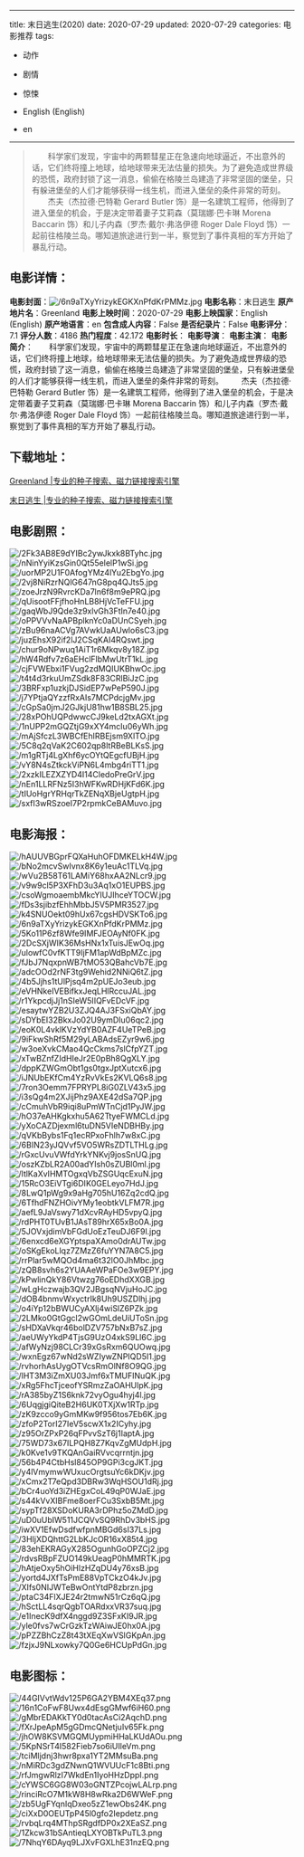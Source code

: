 
---
title: 末日逃生(2020)
date: 2020-07-29
updated: 2020-07-29
categories: 电影推荐
tags:
- 动作
- 剧情
- 惊悚

- English (English)
- en
---


> 　　科学家们发现，宇宙中的两颗彗星正在急速向地球逼近，不出意外的话，它们终将撞上地球，给地球带来无法估量的损失。为了避免造成世界级的恐慌，政府封锁了这一消息，偷偷在格陵兰岛建造了非常坚固的堡垒，只有躲进堡垒的人们才能够获得一线生机，而进入堡垒的条件非常的苛刻。 　　杰夫（杰拉德·巴特勒 Gerard Butler 饰）是一名建筑工程师，他得到了进入堡垒的机会，于是决定带着妻子艾莉森（莫瑞娜·巴卡琳 Morena Baccarin 饰）和儿子内森（罗杰·戴尔·弗洛伊德 Roger Dale Floyd 饰）一起前往格陵兰岛。哪知道旅途进行到一半，察觉到了事件真相的军方开始了暴乱行动。

## **电影详情**：

**电影封面**：<img src="https://image.tmdb.org/t/p/w200/6n9aTXyYrizykEGKXnPfdKrPMMz.jpg" alt="/6n9aTXyYrizykEGKXnPfdKrPMMz.jpg" title="/6n9aTXyYrizykEGKXnPfdKrPMMz.jpg">
**电影名称**：末日逃生
**原产地片名**：Greenland
**电影上映时间**：2020-07-29
**电影上映国家**：English (English)
**原产地语言**：en
**包含成人内容**：False
**是否纪录片**：False
**电影评分**：7.1
**评分人数**：4186
**热门程度**：42.172
**电影时长**：
**电影导演**：
**电影主演**：
**电影简介**：　　科学家们发现，宇宙中的两颗彗星正在急速向地球逼近，不出意外的话，它们终将撞上地球，给地球带来无法估量的损失。为了避免造成世界级的恐慌，政府封锁了这一消息，偷偷在格陵兰岛建造了非常坚固的堡垒，只有躲进堡垒的人们才能够获得一线生机，而进入堡垒的条件非常的苛刻。 　　杰夫（杰拉德·巴特勒 Gerard Butler 饰）是一名建筑工程师，他得到了进入堡垒的机会，于是决定带着妻子艾莉森（莫瑞娜·巴卡琳 Morena Baccarin 饰）和儿子内森（罗杰·戴尔·弗洛伊德 Roger Dale Floyd 饰）一起前往格陵兰岛。哪知道旅途进行到一半，察觉到了事件真相的军方开始了暴乱行动。

## **下载地址**：
[Greenland |专业的种子搜索、磁力链接搜索引擎](https://movie.amd794.com:2083/?search=Greenland&ordering=&mode=match_phrase&page_size=10&page=1)

[末日逃生 |专业的种子搜索、磁力链接搜索引擎](https://movie.amd794.com:2083/?search=%E6%9C%AB%E6%97%A5%E9%80%83%E7%94%9F&ordering=&mode=match_phrase&page_size=10&page=1)
 

## **电影剧照**：
<img src="https://image.tmdb.org/t/p/original/2Fk3AB8E9dYIBc2ywJkxk8BTyhc.jpg" alt="/2Fk3AB8E9dYIBc2ywJkxk8BTyhc.jpg" title="/2Fk3AB8E9dYIBc2ywJkxk8BTyhc.jpg"><img src="https://image.tmdb.org/t/p/original/nNinYyiKzsGin0Qt55elelP1wSi.jpg" alt="/nNinYyiKzsGin0Qt55elelP1wSi.jpg" title="/nNinYyiKzsGin0Qt55elelP1wSi.jpg"><img src="https://image.tmdb.org/t/p/original/uorMP2U1F0AfogYMz4lYu2EbgYo.jpg" alt="/uorMP2U1F0AfogYMz4lYu2EbgYo.jpg" title="/uorMP2U1F0AfogYMz4lYu2EbgYo.jpg"><img src="https://image.tmdb.org/t/p/original/2vj8NiRzrNQlG647nG8pq4QJts5.jpg" alt="/2vj8NiRzrNQlG647nG8pq4QJts5.jpg" title="/2vj8NiRzrNQlG647nG8pq4QJts5.jpg"><img src="https://image.tmdb.org/t/p/original/zoeJrzN9RvrcKDa7ln6f8m9ePRQ.jpg" alt="/zoeJrzN9RvrcKDa7ln6f8m9ePRQ.jpg" title="/zoeJrzN9RvrcKDa7ln6f8m9ePRQ.jpg"><img src="https://image.tmdb.org/t/p/original/qUisootFFjfhoHnLB8HjVcTeFFU.jpg" alt="/qUisootFFjfhoHnLB8HjVcTeFFU.jpg" title="/qUisootFFjfhoHnLB8HjVcTeFFU.jpg"><img src="https://image.tmdb.org/t/p/original/gaqWbJ9Qde3z9xlvGh3FtIn7e40.jpg" alt="/gaqWbJ9Qde3z9xlvGh3FtIn7e40.jpg" title="/gaqWbJ9Qde3z9xlvGh3FtIn7e40.jpg"><img src="https://image.tmdb.org/t/p/original/oPPVVvNaAPBplknYc0aDUnCSyeh.jpg" alt="/oPPVVvNaAPBplknYc0aDUnCSyeh.jpg" title="/oPPVVvNaAPBplknYc0aDUnCSyeh.jpg"><img src="https://image.tmdb.org/t/p/original/zBu96naACVg7AVwkUaAUwlo6sC3.jpg" alt="/zBu96naACVg7AVwkUaAUwlo6sC3.jpg" title="/zBu96naACVg7AVwkUaAUwlo6sC3.jpg"><img src="https://image.tmdb.org/t/p/original/juzEhsX92if2lJ2CSqKAI4RQswt.jpg" alt="/juzEhsX92if2lJ2CSqKAI4RQswt.jpg" title="/juzEhsX92if2lJ2CSqKAI4RQswt.jpg"><img src="https://image.tmdb.org/t/p/original/chur9oNPwuq1AiT1r6Mkqv8y18Z.jpg" alt="/chur9oNPwuq1AiT1r6Mkqv8y18Z.jpg" title="/chur9oNPwuq1AiT1r6Mkqv8y18Z.jpg"><img src="https://image.tmdb.org/t/p/original/hW4Rdfv7z6aEHclFlbMwUtrT1kL.jpg" alt="/hW4Rdfv7z6aEHclFlbMwUtrT1kL.jpg" title="/hW4Rdfv7z6aEHclFlbMwUtrT1kL.jpg"><img src="https://image.tmdb.org/t/p/original/cjFVWEbxi1FVug2zdMQIUKBhwOc.jpg" alt="/cjFVWEbxi1FVug2zdMQIUKBhwOc.jpg" title="/cjFVWEbxi1FVug2zdMQIUKBhwOc.jpg"><img src="https://image.tmdb.org/t/p/original/t4t4d3rkuUmZSdk8F83CRlBiJzC.jpg" alt="/t4t4d3rkuUmZSdk8F83CRlBiJzC.jpg" title="/t4t4d3rkuUmZSdk8F83CRlBiJzC.jpg"><img src="https://image.tmdb.org/t/p/original/3BRFxp1uzkjDJSidEP7wPeP590J.jpg" alt="/3BRFxp1uzkjDJSidEP7wPeP590J.jpg" title="/3BRFxp1uzkjDJSidEP7wPeP590J.jpg"><img src="https://image.tmdb.org/t/p/original/j7YPtjaQYzzfRxAIs7MCPdcjgMv.jpg" alt="/j7YPtjaQYzzfRxAIs7MCPdcjgMv.jpg" title="/j7YPtjaQYzzfRxAIs7MCPdcjgMv.jpg"><img src="https://image.tmdb.org/t/p/original/cGpSa0jmJ2GJkjU81hw1B8SBL25.jpg" alt="/cGpSa0jmJ2GJkjU81hw1B8SBL25.jpg" title="/cGpSa0jmJ2GJkjU81hw1B8SBL25.jpg"><img src="https://image.tmdb.org/t/p/original/28xPOhUQPdwwcCJ9keLd2txAGXt.jpg" alt="/28xPOhUQPdwwcCJ9keLd2txAGXt.jpg" title="/28xPOhUQPdwwcCJ9keLd2txAGXt.jpg"><img src="https://image.tmdb.org/t/p/original/1nUPP2mGQZtjG9xXY4mcIu06yWh.jpg" alt="/1nUPP2mGQZtjG9xXY4mcIu06yWh.jpg" title="/1nUPP2mGQZtjG9xXY4mcIu06yWh.jpg"><img src="https://image.tmdb.org/t/p/original/mAjSfczL3WBCfEhIRBEjsm9XlTO.jpg" alt="/mAjSfczL3WBCfEhIRBEjsm9XlTO.jpg" title="/mAjSfczL3WBCfEhIRBEjsm9XlTO.jpg"><img src="https://image.tmdb.org/t/p/original/5C8q2qVaK2C602qp8ltRBeBLKsS.jpg" alt="/5C8q2qVaK2C602qp8ltRBeBLKsS.jpg" title="/5C8q2qVaK2C602qp8ltRBeBLKsS.jpg"><img src="https://image.tmdb.org/t/p/original/m1gRTj4LgXhf6ycOYtQEgcfUBjH.jpg" alt="/m1gRTj4LgXhf6ycOYtQEgcfUBjH.jpg" title="/m1gRTj4LgXhf6ycOYtQEgcfUBjH.jpg"><img src="https://image.tmdb.org/t/p/original/vY8N4sZtkckViPN6L4mbg4riTT1.jpg" alt="/vY8N4sZtkckViPN6L4mbg4riTT1.jpg" title="/vY8N4sZtkckViPN6L4mbg4riTT1.jpg"><img src="https://image.tmdb.org/t/p/original/2xzkILEZXZYD4I14CledoPreGrV.jpg" alt="/2xzkILEZXZYD4I14CledoPreGrV.jpg" title="/2xzkILEZXZYD4I14CledoPreGrV.jpg"><img src="https://image.tmdb.org/t/p/original/nEn1LLRFNz5I3hWFKwRDHjKFd6K.jpg" alt="/nEn1LLRFNz5I3hWFKwRDHjKFd6K.jpg" title="/nEn1LLRFNz5I3hWFKwRDHjKFd6K.jpg"><img src="https://image.tmdb.org/t/p/original/tIUoHgrYRHqrTkZENqXBjeUgtpH.jpg" alt="/tIUoHgrYRHqrTkZENqXBjeUgtpH.jpg" title="/tIUoHgrYRHqrTkZENqXBjeUgtpH.jpg"><img src="https://image.tmdb.org/t/p/original/sxfI3wRSzoeI7P2rpmkCeBAMuvo.jpg" alt="/sxfI3wRSzoeI7P2rpmkCeBAMuvo.jpg" title="/sxfI3wRSzoeI7P2rpmkCeBAMuvo.jpg">

## **电影海报**：
<img src="https://image.tmdb.org/t/p/original/hAUUVBGprFQXaHuhOFDMKELkH4W.jpg" alt="/hAUUVBGprFQXaHuhOFDMKELkH4W.jpg" title="/hAUUVBGprFQXaHuhOFDMKELkH4W.jpg"><img src="https://image.tmdb.org/t/p/original/bNo2mcvSwIvnx8K6y1euAc1TLVq.jpg" alt="/bNo2mcvSwIvnx8K6y1euAc1TLVq.jpg" title="/bNo2mcvSwIvnx8K6y1euAc1TLVq.jpg"><img src="https://image.tmdb.org/t/p/original/wVu2B58T61LAMiY68hxAA2NLcr9.jpg" alt="/wVu2B58T61LAMiY68hxAA2NLcr9.jpg" title="/wVu2B58T61LAMiY68hxAA2NLcr9.jpg"><img src="https://image.tmdb.org/t/p/original/v9w9cl5P3XFhD3u3Aq1xO1EUPBS.jpg" alt="/v9w9cl5P3XFhD3u3Aq1xO1EUPBS.jpg" title="/v9w9cl5P3XFhD3u3Aq1xO1EUPBS.jpg"><img src="https://image.tmdb.org/t/p/original/csoWgmoaembMkcYIUJIhceYTOCW.jpg" alt="/csoWgmoaembMkcYIUJIhceYTOCW.jpg" title="/csoWgmoaembMkcYIUJIhceYTOCW.jpg"><img src="https://image.tmdb.org/t/p/original/fDs3sjibzfEhhMbbJ5V5PMR3527.jpg" alt="/fDs3sjibzfEhhMbbJ5V5PMR3527.jpg" title="/fDs3sjibzfEhhMbbJ5V5PMR3527.jpg"><img src="https://image.tmdb.org/t/p/original/k4SNUOekt09hUx67cgsHDVSKTo6.jpg" alt="/k4SNUOekt09hUx67cgsHDVSKTo6.jpg" title="/k4SNUOekt09hUx67cgsHDVSKTo6.jpg"><img src="https://image.tmdb.org/t/p/original/6n9aTXyYrizykEGKXnPfdKrPMMz.jpg" alt="/6n9aTXyYrizykEGKXnPfdKrPMMz.jpg" title="/6n9aTXyYrizykEGKXnPfdKrPMMz.jpg"><img src="https://image.tmdb.org/t/p/original/5Ko11P6zf8Wfe9IMFJEOAyNf0FK.jpg" alt="/5Ko11P6zf8Wfe9IMFJEOAyNf0FK.jpg" title="/5Ko11P6zf8Wfe9IMFJEOAyNf0FK.jpg"><img src="https://image.tmdb.org/t/p/original/2DcSXjWIK36MsHNx1xTuisJEwOq.jpg" alt="/2DcSXjWIK36MsHNx1xTuisJEwOq.jpg" title="/2DcSXjWIK36MsHNx1xTuisJEwOq.jpg"><img src="https://image.tmdb.org/t/p/original/ulowfC0vfKTT9IjFM1apWdBpMZc.jpg" alt="/ulowfC0vfKTT9IjFM1apWdBpMZc.jpg" title="/ulowfC0vfKTT9IjFM1apWdBpMZc.jpg"><img src="https://image.tmdb.org/t/p/original/fJbJ7NqxpnWB7tMO53QBahcVb7E.jpg" alt="/fJbJ7NqxpnWB7tMO53QBahcVb7E.jpg" title="/fJbJ7NqxpnWB7tMO53QBahcVb7E.jpg"><img src="https://image.tmdb.org/t/p/original/adcOOd2rNF3tg9Wehid2NNiQ6tZ.jpg" alt="/adcOOd2rNF3tg9Wehid2NNiQ6tZ.jpg" title="/adcOOd2rNF3tg9Wehid2NNiQ6tZ.jpg"><img src="https://image.tmdb.org/t/p/original/4b5Jjhs1tUlPjsq4m2pUEJo3eub.jpg" alt="/4b5Jjhs1tUlPjsq4m2pUEJo3eub.jpg" title="/4b5Jjhs1tUlPjsq4m2pUEJo3eub.jpg"><img src="https://image.tmdb.org/t/p/original/eVHNkeIVEBifkxJeqLHlRccuJAL.jpg" alt="/eVHNkeIVEBifkxJeqLHlRccuJAL.jpg" title="/eVHNkeIVEBifkxJeqLHlRccuJAL.jpg"><img src="https://image.tmdb.org/t/p/original/r1YkpcdjJj1nSIeW5IIQFvEDcVF.jpg" alt="/r1YkpcdjJj1nSIeW5IIQFvEDcVF.jpg" title="/r1YkpcdjJj1nSIeW5IIQFvEDcVF.jpg"><img src="https://image.tmdb.org/t/p/original/esaytwYZB2U3ZJQ4AJ3FSxiQbAY.jpg" alt="/esaytwYZB2U3ZJQ4AJ3FSxiQbAY.jpg" title="/esaytwYZB2U3ZJQ4AJ3FSxiQbAY.jpg"><img src="https://image.tmdb.org/t/p/original/sDYbEI32BkxJo02U9ymDIu06qc2.jpg" alt="/sDYbEI32BkxJo02U9ymDIu06qc2.jpg" title="/sDYbEI32BkxJo02U9ymDIu06qc2.jpg"><img src="https://image.tmdb.org/t/p/original/eoK0L4vklKVzYdYB0AZF4UeTPeB.jpg" alt="/eoK0L4vklKVzYdYB0AZF4UeTPeB.jpg" title="/eoK0L4vklKVzYdYB0AZF4UeTPeB.jpg"><img src="https://image.tmdb.org/t/p/original/9iFkwShRf5M29yLABAdsEZyr9w6.jpg" alt="/9iFkwShRf5M29yLABAdsEZyr9w6.jpg" title="/9iFkwShRf5M29yLABAdsEZyr9w6.jpg"><img src="https://image.tmdb.org/t/p/original/w3oeXvkCMao4QcCkms7slCfpYZT.jpg" alt="/w3oeXvkCMao4QcCkms7slCfpYZT.jpg" title="/w3oeXvkCMao4QcCkms7slCfpYZT.jpg"><img src="https://image.tmdb.org/t/p/original/xTwBZnfZIdHIeJr2E0pBh8QgXLY.jpg" alt="/xTwBZnfZIdHIeJr2E0pBh8QgXLY.jpg" title="/xTwBZnfZIdHIeJr2E0pBh8QgXLY.jpg"><img src="https://image.tmdb.org/t/p/original/dppKZWGmObt1gs0tgxJptXutcx6.jpg" alt="/dppKZWGmObt1gs0tgxJptXutcx6.jpg" title="/dppKZWGmObt1gs0tgxJptXutcx6.jpg"><img src="https://image.tmdb.org/t/p/original/iJNUbEKfCm4YzRvVkEs2KVLQ6s8.jpg" alt="/iJNUbEKfCm4YzRvVkEs2KVLQ6s8.jpg" title="/iJNUbEKfCm4YzRvVkEs2KVLQ6s8.jpg"><img src="https://image.tmdb.org/t/p/original/7ron3Oemm7FPRYPL8iG0ZLV43x5.jpg" alt="/7ron3Oemm7FPRYPL8iG0ZLV43x5.jpg" title="/7ron3Oemm7FPRYPL8iG0ZLV43x5.jpg"><img src="https://image.tmdb.org/t/p/original/i3sQg4m2XJijPhz9AXE42dSa7QP.jpg" alt="/i3sQg4m2XJijPhz9AXE42dSa7QP.jpg" title="/i3sQg4m2XJijPhz9AXE42dSa7QP.jpg"><img src="https://image.tmdb.org/t/p/original/cCmuhVbR9iqi8uPmWTnCjd1PyJW.jpg" alt="/cCmuhVbR9iqi8uPmWTnCjd1PyJW.jpg" title="/cCmuhVbR9iqi8uPmWTnCjd1PyJW.jpg"><img src="https://image.tmdb.org/t/p/original/hO37eAHKgkxhu5A62TtyeFWMCLd.jpg" alt="/hO37eAHKgkxhu5A62TtyeFWMCLd.jpg" title="/hO37eAHKgkxhu5A62TtyeFWMCLd.jpg"><img src="https://image.tmdb.org/t/p/original/yXoCAZDjexml6tuDN5VIeNDBHBy.jpg" alt="/yXoCAZDjexml6tuDN5VIeNDBHBy.jpg" title="/yXoCAZDjexml6tuDN5VIeNDBHBy.jpg"><img src="https://image.tmdb.org/t/p/original/qVKbBybs1Fq1ecRPxoFhlh7w8xC.jpg" alt="/qVKbBybs1Fq1ecRPxoFhlh7w8xC.jpg" title="/qVKbBybs1Fq1ecRPxoFhlh7w8xC.jpg"><img src="https://image.tmdb.org/t/p/original/6BIN23yJQVvf5VO5WRsZDTLTHLg.jpg" alt="/6BIN23yJQVvf5VO5WRsZDTLTHLg.jpg" title="/6BIN23yJQVvf5VO5WRsZDTLTHLg.jpg"><img src="https://image.tmdb.org/t/p/original/rGxcUvuVWfdYrkYNKvj9josSnUQ.jpg" alt="/rGxcUvuVWfdYrkYNKvj9josSnUQ.jpg" title="/rGxcUvuVWfdYrkYNKvj9josSnUQ.jpg"><img src="https://image.tmdb.org/t/p/original/oszKZbLR2A00adYIsh0sZUBl0ml.jpg" alt="/oszKZbLR2A00adYIsh0sZUBl0ml.jpg" title="/oszKZbLR2A00adYIsh0sZUBl0ml.jpg"><img src="https://image.tmdb.org/t/p/original/ltlKaXvIHMTOgxqVbZSGUqcExuN.jpg" alt="/ltlKaXvIHMTOgxqVbZSGUqcExuN.jpg" title="/ltlKaXvIHMTOgxqVbZSGUqcExuN.jpg"><img src="https://image.tmdb.org/t/p/original/15RcO3EiVTgi6DIK0GELeyo7HdJ.jpg" alt="/15RcO3EiVTgi6DIK0GELeyo7HdJ.jpg" title="/15RcO3EiVTgi6DIK0GELeyo7HdJ.jpg"><img src="https://image.tmdb.org/t/p/original/8LwQ1pWg9x9aHg705hU16Zq2cdQ.jpg" alt="/8LwQ1pWg9x9aHg705hU16Zq2cdQ.jpg" title="/8LwQ1pWg9x9aHg705hU16Zq2cdQ.jpg"><img src="https://image.tmdb.org/t/p/original/6TfhdFNZHOivYMy1eobtkVLFM7R.jpg" alt="/6TfhdFNZHOivYMy1eobtkVLFM7R.jpg" title="/6TfhdFNZHOivYMy1eobtkVLFM7R.jpg"><img src="https://image.tmdb.org/t/p/original/aefL9JaVswy71dXcvRAyHD5vpyQ.jpg" alt="/aefL9JaVswy71dXcvRAyHD5vpyQ.jpg" title="/aefL9JaVswy71dXcvRAyHD5vpyQ.jpg"><img src="https://image.tmdb.org/t/p/original/rdPHT0TUvB1JAsT89hrX65xBo0A.jpg" alt="/rdPHT0TUvB1JAsT89hrX65xBo0A.jpg" title="/rdPHT0TUvB1JAsT89hrX65xBo0A.jpg"><img src="https://image.tmdb.org/t/p/original/5JOVxjdimVbFGdUoEzTeuDJ6F9l.jpg" alt="/5JOVxjdimVbFGdUoEzTeuDJ6F9l.jpg" title="/5JOVxjdimVbFGdUoEzTeuDJ6F9l.jpg"><img src="https://image.tmdb.org/t/p/original/6enxcd6eXGYptspaXAmo0drAUTw.jpg" alt="/6enxcd6eXGYptspaXAmo0drAUTw.jpg" title="/6enxcd6eXGYptspaXAmo0drAUTw.jpg"><img src="https://image.tmdb.org/t/p/original/oSKgEkoLlqz7ZMzZ6fuYYN7A8C5.jpg" alt="/oSKgEkoLlqz7ZMzZ6fuYYN7A8C5.jpg" title="/oSKgEkoLlqz7ZMzZ6fuYYN7A8C5.jpg"><img src="https://image.tmdb.org/t/p/original/rrPlar5wMQOd4ma6t32lO0JhMbc.jpg" alt="/rrPlar5wMQOd4ma6t32lO0JhMbc.jpg" title="/rrPlar5wMQOd4ma6t32lO0JhMbc.jpg"><img src="https://image.tmdb.org/t/p/original/zQB8svh6s2YUAAeWPaFOe3w9EPY.jpg" alt="/zQB8svh6s2YUAAeWPaFOe3w9EPY.jpg" title="/zQB8svh6s2YUAAeWPaFOe3w9EPY.jpg"><img src="https://image.tmdb.org/t/p/original/kPwlinQkY86Vtwzg76oEDhdXXGB.jpg" alt="/kPwlinQkY86Vtwzg76oEDhdXXGB.jpg" title="/kPwlinQkY86Vtwzg76oEDhdXXGB.jpg"><img src="https://image.tmdb.org/t/p/original/wLgHczwajb3QV2JBgsqNVjuHoJC.jpg" alt="/wLgHczwajb3QV2JBgsqNVjuHoJC.jpg" title="/wLgHczwajb3QV2JBgsqNVjuHoJC.jpg"><img src="https://image.tmdb.org/t/p/original/dOB4bnmvWxyctrIk8Uh9USZDlhj.jpg" alt="/dOB4bnmvWxyctrIk8Uh9USZDlhj.jpg" title="/dOB4bnmvWxyctrIk8Uh9USZDlhj.jpg"><img src="https://image.tmdb.org/t/p/original/o4iYp12bBWUCyAXlj4wiSlZ6PZk.jpg" alt="/o4iYp12bBWUCyAXlj4wiSlZ6PZk.jpg" title="/o4iYp12bBWUCyAXlj4wiSlZ6PZk.jpg"><img src="https://image.tmdb.org/t/p/original/2LMko0GtGgcl2wGOmLdeUiUToSn.jpg" alt="/2LMko0GtGgcl2wGOmLdeUiUToSn.jpg" title="/2LMko0GtGgcl2wGOmLdeUiUToSn.jpg"><img src="https://image.tmdb.org/t/p/original/sHDXaVkqr46bolDZV757bNxB7sZ.jpg" alt="/sHDXaVkqr46bolDZV757bNxB7sZ.jpg" title="/sHDXaVkqr46bolDZV757bNxB7sZ.jpg"><img src="https://image.tmdb.org/t/p/original/aeUWyYkdP4TjsG9UzO4xkS9Ll6C.jpg" alt="/aeUWyYkdP4TjsG9UzO4xkS9Ll6C.jpg" title="/aeUWyYkdP4TjsG9UzO4xkS9Ll6C.jpg"><img src="https://image.tmdb.org/t/p/original/afWyNzj98CLCr39xGsRxm6QUOwq.jpg" alt="/afWyNzj98CLCr39xGsRxm6QUOwq.jpg" title="/afWyNzj98CLCr39xGsRxm6QUOwq.jpg"><img src="https://image.tmdb.org/t/p/original/wxnEgz67wNd2sWZIywZNPIQD5I1.jpg" alt="/wxnEgz67wNd2sWZIywZNPIQD5I1.jpg" title="/wxnEgz67wNd2sWZIywZNPIQD5I1.jpg"><img src="https://image.tmdb.org/t/p/original/rvhorhAsUygOTVcsRmOlNf8O9QG.jpg" alt="/rvhorhAsUygOTVcsRmOlNf8O9QG.jpg" title="/rvhorhAsUygOTVcsRmOlNf8O9QG.jpg"><img src="https://image.tmdb.org/t/p/original/lHT3M3iZmXU03Jmf6xTMUFINuQK.jpg" alt="/lHT3M3iZmXU03Jmf6xTMUFINuQK.jpg" title="/lHT3M3iZmXU03Jmf6xTMUFINuQK.jpg"><img src="https://image.tmdb.org/t/p/original/xRg5FhcTjceofYSRmzZaOAHUlpK.jpg" alt="/xRg5FhcTjceofYSRmzZaOAHUlpK.jpg" title="/xRg5FhcTjceofYSRmzZaOAHUlpK.jpg"><img src="https://image.tmdb.org/t/p/original/rA385byZ1S6knk72vyOgu4hyj4l.jpg" alt="/rA385byZ1S6knk72vyOgu4hyj4l.jpg" title="/rA385byZ1S6knk72vyOgu4hyj4l.jpg"><img src="https://image.tmdb.org/t/p/original/6UqgjgiQiteB2H6UK0TXjXw1RTp.jpg" alt="/6UqgjgiQiteB2H6UK0TXjXw1RTp.jpg" title="/6UqgjgiQiteB2H6UK0TXjXw1RTp.jpg"><img src="https://image.tmdb.org/t/p/original/zK9zcco9yGmMKw9f956tos7Eb6K.jpg" alt="/zK9zcco9yGmMKw9f956tos7Eb6K.jpg" title="/zK9zcco9yGmMKw9f956tos7Eb6K.jpg"><img src="https://image.tmdb.org/t/p/original/zfoP2TorI27IeV5scwX1x2ICyhy.jpg" alt="/zfoP2TorI27IeV5scwX1x2ICyhy.jpg" title="/zfoP2TorI27IeV5scwX1x2ICyhy.jpg"><img src="https://image.tmdb.org/t/p/original/z95OrZPxP26qFPvvSzT6j1IaptA.jpg" alt="/z95OrZPxP26qFPvvSzT6j1IaptA.jpg" title="/z95OrZPxP26qFPvvSzT6j1IaptA.jpg"><img src="https://image.tmdb.org/t/p/original/75WD73x67ILPQH8Z7KqvZgMUdpH.jpg" alt="/75WD73x67ILPQH8Z7KqvZgMUdpH.jpg" title="/75WD73x67ILPQH8Z7KqvZgMUdpH.jpg"><img src="https://image.tmdb.org/t/p/original/k0Kve1v9TKQAnGaiRVvcqrrntjn.jpg" alt="/k0Kve1v9TKQAnGaiRVvcqrrntjn.jpg" title="/k0Kve1v9TKQAnGaiRVvcqrrntjn.jpg"><img src="https://image.tmdb.org/t/p/original/56b4P4CtbHsl845OP9GPi3cgJKT.jpg" alt="/56b4P4CtbHsl845OP9GPi3cgJKT.jpg" title="/56b4P4CtbHsl845OP9GPi3cgJKT.jpg"><img src="https://image.tmdb.org/t/p/original/y4lVmymwWUxucOrgtsuYc6kDKjv.jpg" alt="/y4lVmymwWUxucOrgtsuYc6kDKjv.jpg" title="/y4lVmymwWUxucOrgtsuYc6kDKjv.jpg"><img src="https://image.tmdb.org/t/p/original/xCmx2T7eQpd3DBRw3WqHSOU1dRj.jpg" alt="/xCmx2T7eQpd3DBRw3WqHSOU1dRj.jpg" title="/xCmx2T7eQpd3DBRw3WqHSOU1dRj.jpg"><img src="https://image.tmdb.org/t/p/original/bCr4uoYd3iZHEgxCoL49qP0WJaE.jpg" alt="/bCr4uoYd3iZHEgxCoL49qP0WJaE.jpg" title="/bCr4uoYd3iZHEgxCoL49qP0WJaE.jpg"><img src="https://image.tmdb.org/t/p/original/s44kVvXIBFme8oerFCu3SxbB5Mt.jpg" alt="/s44kVvXIBFme8oerFCu3SxbB5Mt.jpg" title="/s44kVvXIBFme8oerFCu3SxbB5Mt.jpg"><img src="https://image.tmdb.org/t/p/original/sypTf28XSDoKURA3rDPhz5oZMdD.jpg" alt="/sypTf28XSDoKURA3rDPhz5oZMdD.jpg" title="/sypTf28XSDoKURA3rDPhz5oZMdD.jpg"><img src="https://image.tmdb.org/t/p/original/uD0uUbIW511JCQVvSQ9RhDv3bHS.jpg" alt="/uD0uUbIW511JCQVvSQ9RhDv3bHS.jpg" title="/uD0uUbIW511JCQVvSQ9RhDv3bHS.jpg"><img src="https://image.tmdb.org/t/p/original/iwXV1EfwDsdfwfpnMBGd6sI37Ls.jpg" alt="/iwXV1EfwDsdfwfpnMBGd6sI37Ls.jpg" title="/iwXV1EfwDsdfwfpnMBGd6sI37Ls.jpg"><img src="https://image.tmdb.org/t/p/original/3HIjXDQhttG2LbKJcOR16xX85t4.jpg" alt="/3HIjXDQhttG2LbKJcOR16xX85t4.jpg" title="/3HIjXDQhttG2LbKJcOR16xX85t4.jpg"><img src="https://image.tmdb.org/t/p/original/83ehEKRAGyX285OgunhGoOPZCj2.jpg" alt="/83ehEKRAGyX285OgunhGoOPZCj2.jpg" title="/83ehEKRAGyX285OgunhGoOPZCj2.jpg"><img src="https://image.tmdb.org/t/p/original/rdvsRBpFZUO149kUeagP0hMMRTK.jpg" alt="/rdvsRBpFZUO149kUeagP0hMMRTK.jpg" title="/rdvsRBpFZUO149kUeagP0hMMRTK.jpg"><img src="https://image.tmdb.org/t/p/original/hAtjeOxy5hOiHlzHZqDU4y76xsB.jpg" alt="/hAtjeOxy5hOiHlzHZqDU4y76xsB.jpg" title="/hAtjeOxy5hOiHlzHZqDU4y76xsB.jpg"><img src="https://image.tmdb.org/t/p/original/yortd4JXfTsPmE88VpTCkzO4kJv.jpg" alt="/yortd4JXfTsPmE88VpTCkzO4kJv.jpg" title="/yortd4JXfTsPmE88VpTCkzO4kJv.jpg"><img src="https://image.tmdb.org/t/p/original/XIfs0NIJWTeBwOntYtdP8zbrzn.jpg" alt="/XIfs0NIJWTeBwOntYtdP8zbrzn.jpg" title="/XIfs0NIJWTeBwOntYtdP8zbrzn.jpg"><img src="https://image.tmdb.org/t/p/original/ptaC34FlXJE24r2tmwN51rCz6qQ.jpg" alt="/ptaC34FlXJE24r2tmwN51rCz6qQ.jpg" title="/ptaC34FlXJE24r2tmwN51rCz6qQ.jpg"><img src="https://image.tmdb.org/t/p/original/hSctLL4sqrQgbTOARdxxVR37suq.jpg" alt="/hSctLL4sqrQgbTOARdxxVR37suq.jpg" title="/hSctLL4sqrQgbTOARdxxVR37suq.jpg"><img src="https://image.tmdb.org/t/p/original/e1InecK9dfX4nggd9Z3SFxKI9JR.jpg" alt="/e1InecK9dfX4nggd9Z3SFxKI9JR.jpg" title="/e1InecK9dfX4nggd9Z3SFxKI9JR.jpg"><img src="https://image.tmdb.org/t/p/original/yle0fvs7wCrGzkTzWAiwJE0hx0A.jpg" alt="/yle0fvs7wCrGzkTzWAiwJE0hx0A.jpg" title="/yle0fvs7wCrGzkTzWAiwJE0hx0A.jpg"><img src="https://image.tmdb.org/t/p/original/pPZZBhCzZ8t43tXEqXwVSlGKpAn.jpg" alt="/pPZZBhCzZ8t43tXEqXwVSlGKpAn.jpg" title="/pPZZBhCzZ8t43tXEqXwVSlGKpAn.jpg"><img src="https://image.tmdb.org/t/p/original/fzjxJ9NLxowky7Q0Ge6HCUpPdGn.jpg" alt="/fzjxJ9NLxowky7Q0Ge6HCUpPdGn.jpg" title="/fzjxJ9NLxowky7Q0Ge6HCUpPdGn.jpg">

## **电影图标**：
<img src="https://image.tmdb.org/t/p/original/44GIVvtWdv125P6GA2YBM4XEq37.png" alt="/44GIVvtWdv125P6GA2YBM4XEq37.png" title="/44GIVvtWdv125P6GA2YBM4XEq37.png"><img src="https://image.tmdb.org/t/p/original/16n1CoFwF8Uwx4dEsgGMwf6iH60.png" alt="/16n1CoFwF8Uwx4dEsgGMwf6iH60.png" title="/16n1CoFwF8Uwx4dEsgGMwf6iH60.png"><img src="https://image.tmdb.org/t/p/original/gMbrEDAKkTY0d0tacAsCi2AqchD.png" alt="/gMbrEDAKkTY0d0tacAsCi2AqchD.png" title="/gMbrEDAKkTY0d0tacAsCi2AqchD.png"><img src="https://image.tmdb.org/t/p/original/fXrJpeApM5gGDmcQNetjuIv65Fk.png" alt="/fXrJpeApM5gGDmcQNetjuIv65Fk.png" title="/fXrJpeApM5gGDmcQNetjuIv65Fk.png"><img src="https://image.tmdb.org/t/p/original/jhOW8KSVMGQMUypmiHHaLKUdAOu.png" alt="/jhOW8KSVMGQMUypmiHHaLKUdAOu.png" title="/jhOW8KSVMGQMUypmiHHaLKUdAOu.png"><img src="https://image.tmdb.org/t/p/original/5KpNSrT4I582Fieb7so6iUIleVm.png" alt="/5KpNSrT4I582Fieb7so6iUIleVm.png" title="/5KpNSrT4I582Fieb7so6iUIleVm.png"><img src="https://image.tmdb.org/t/p/original/tciMljdnj3hwr8pxa1YT2MMsuBa.png" alt="/tciMljdnj3hwr8pxa1YT2MMsuBa.png" title="/tciMljdnj3hwr8pxa1YT2MMsuBa.png"><img src="https://image.tmdb.org/t/p/original/nMiRDc3gdZNwnQ1WVUUcF1c8Bti.png" alt="/nMiRDc3gdZNwnQ1WVUUcF1c8Bti.png" title="/nMiRDc3gdZNwnQ1WVUUcF1c8Bti.png"><img src="https://image.tmdb.org/t/p/original/rfJmgwRlzI7WkdEn1IyoHHzDppI.png" alt="/rfJmgwRlzI7WkdEn1IyoHHzDppI.png" title="/rfJmgwRlzI7WkdEn1IyoHHzDppI.png"><img src="https://image.tmdb.org/t/p/original/cYWSC6GG8W03oGNTZPcojwLALrp.png" alt="/cYWSC6GG8W03oGNTZPcojwLALrp.png" title="/cYWSC6GG8W03oGNTZPcojwLALrp.png"><img src="https://image.tmdb.org/t/p/original/rinciRcO7M1kW8H8wRka2D6WWeF.png" alt="/rinciRcO7M1kW8H8wRka2D6WWeF.png" title="/rinciRcO7M1kW8H8wRka2D6WWeF.png"><img src="https://image.tmdb.org/t/p/original/zb5UgFYqnIqDxeo5zZ1ewObs24K.png" alt="/zb5UgFYqnIqDxeo5zZ1ewObs24K.png" title="/zb5UgFYqnIqDxeo5zZ1ewObs24K.png"><img src="https://image.tmdb.org/t/p/original/ciXxD0OEUTpP45l0gfo2Iepdetz.png" alt="/ciXxD0OEUTpP45l0gfo2Iepdetz.png" title="/ciXxD0OEUTpP45l0gfo2Iepdetz.png"><img src="https://image.tmdb.org/t/p/original/rvbqLrq4MThpSRgdfDP0x2XEaSZ.png" alt="/rvbqLrq4MThpSRgdfDP0x2XEaSZ.png" title="/rvbqLrq4MThpSRgdfDP0x2XEaSZ.png"><img src="https://image.tmdb.org/t/p/original/1Zkcw31bSAntieqLXYOBTkPuTL3.png" alt="/1Zkcw31bSAntieqLXYOBTkPuTL3.png" title="/1Zkcw31bSAntieqLXYOBTkPuTL3.png"><img src="https://image.tmdb.org/t/p/original/7NhqY6DAyq9LJXvFGXLhE31nzEQ.png" alt="/7NhqY6DAyq9LJXvFGXLhE31nzEQ.png" title="/7NhqY6DAyq9LJXvFGXLhE31nzEQ.png">
